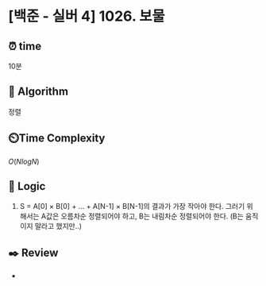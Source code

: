 # [백준 - 실버 4] 1026. 보물
 
## ⏰  **time**

10분

## :pushpin: **Algorithm**

정렬

## ⏲️**Time Complexity**

$O(NlogN)$

## :round_pushpin: **Logic**

1. S = A[0] × B[0] + ... + A[N-1] × B[N-1]의 결과가 가장 작아야 한다.
   그러기 위해서는 A값은 오름차순 정렬되어야 하고, B는 내림차순 정렬되어야 한다.
   (B는 움직이지 말라고 했지만..)

## :black_nib: **Review**
- 
